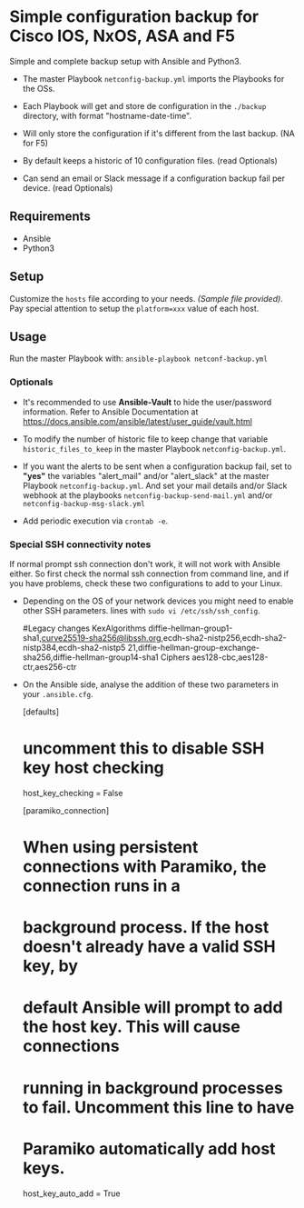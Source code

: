 # Simple configuration backup for Cisco IOS, NxOS, ASA and F5

Simple and complete backup setup with Ansible and Python3.
 
- The master Playbook ``netconfig-backup.yml`` imports the Playbooks for the OSs.

- Each Playbook will get and store de configuration in the ``./backup`` directory, with format "hostname-date-time".

- Will only store the configuration if it's different from the last backup. (NA for F5)

- By default keeps a historic of 10 configuration files. (read Optionals)

- Can send an email or Slack message if a configuration backup fail per device. (read Optionals)

## Requirements
- Ansible
- Python3

## Setup
Customize the ``hosts`` file according to your needs. *(Sample file provided)*.
Pay special attention to setup the ``platform=xxx`` value of each host.

## Usage

Run the master Playbook with: ``ansible-playbook netconf-backup.yml``

### Optionals

- It's recommended to use **Ansible-Vault** to hide the user/password information. Refer to Ansible Documentation at https://docs.ansible.com/ansible/latest/user_guide/vault.html

- To modify the number of historic file to keep change that variable ``historic_files_to_keep`` in the master Playbook ``netconfig-backup.yml``.

- If you want the alerts to be sent when a configuration backup fail, set to **"yes"** the variables 
"alert_mail" and/or "alert_slack" at the master Playbook ``netconfig-backup.yml``. And set your mail details and/or Slack webhook at the
playbooks ``netconfig-backup-send-mail.yml`` and/or ``netconfig-backup-msg-slack.yml``

- Add periodic execution via ``crontab -e``.

### Special SSH connectivity notes

If normal prompt ssh connection don't work, it will not work with Ansible either. So first check 
the normal ssh connection from command line, and if you have problems, check these
two configurations to add to your Linux.

- Depending on the OS of your network devices you might need to enable other SSH parameters.
lines with ``sudo vi /etc/ssh/ssh_config``.

  
    #Legacy changes
        KexAlgorithms diffie-hellman-group1-sha1,curve25519-sha256@libssh.org,ecdh-sha2-nistp256,ecdh-sha2-nistp384,ecdh-sha2-nistp5 21,diffie-hellman-group-exchange-sha256,diffie-hellman-group14-sha1
        Ciphers aes128-cbc,aes128-ctr,aes256-ctr
    
- On the Ansible side, analyse the addition of these two parameters in your ``.ansible.cfg``.


    [defaults]
    # uncomment this to disable SSH key host checking
    host_key_checking = False
    
    [paramiko_connection]
    # When using persistent connections with Paramiko, the connection runs in a
    # background process.  If the host doesn't already have a valid SSH key, by
    # default Ansible will prompt to add the host key.  This will cause connections
    # running in background processes to fail.  Uncomment this line to have
    # Paramiko automatically add host keys.
    host_key_auto_add = True

